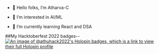 - 👋 Hello folks, I’m Atharva-C

- 👀 I’m interested in AI/ML

- 🌱 I’m currently learning React and DSA

##My Hacktoberfest 2022 badges--
[![An image of @athuhack2022's Holopin badges, which is a link to view their full Holopin profile](https://holopin.me/athuhack2022)](https://holopin.io/@athuhack2022)

<!---
Atharva-C/Atharva-C is a ✨ special ✨ repository because its `README.md` (this file) appears on your GitHub profile.
You can click the Preview link to take a look at your changes.
--->
